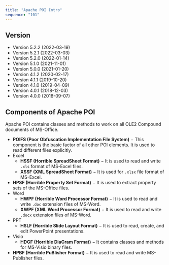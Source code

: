 ```yaml
---
title: "Apache POI Intro"
sequence: "101"
---
```


## Version

- Version 5.2.2 (2022-03-19)
- Version 5.2.1 (2022-03-03)
- Version 5.2.0 (2022-01-14)
- Version 5.1.0 (2021-11-01)
- Version 5.0.0 (2021-01-20)
- Version 4.1.2 (2020-02-17)
- Version 4.1.1 (2019-10-20)
- Version 4.1.0 (2019-04-09)
- Version 4.0.1 (2018-12-03)
- Version 4.0.0 (2018-09-07)

## Components of Apache POI

Apache POI contains classes and methods to work on all OLE2 Compound documents of MS-Office.

- **POIFS (Poor Obfuscation Implementation File System)** −
  This component is the basic factor of all other POI elements.
  It is used to read different files explicitly.
- Excel
    - **HSSF (Horrible SpreadSheet Format)** − It is used to read and write `.xls` format of MS-Excel files.
    - **XSSF (XML SpreadSheet Format)** − It is used for `.xlsx` file format of MS-Excel.
- **HPSF (Horrible Property Set Format)** − It is used to extract property sets of the MS-Office files.
- Word
    - **HWPF (Horrible Word Processor Format)** − It is used to read and write `.doc` extension files of MS-Word.
    - **XWPF (XML Word Processor Format)** − It is used to read and write `.docx` extension files of MS-Word.
- PPT
    - **HSLF (Horrible Slide Layout Format)** − It is used to read, create, and edit PowerPoint presentations.
- Visio
    - **HDGF (Horrible DiaGram Format)** − It contains classes and methods for MS-Visio binary files.
- **HPBF (Horrible PuBlisher Format)** − It is used to read and write MS-Publisher files.


